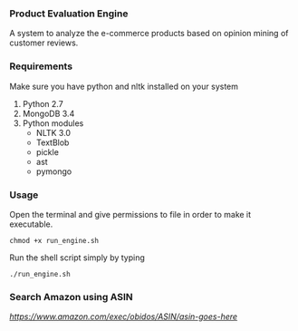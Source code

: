 ### Product Evaluation Engine

A system to analyze the e-commerce products based on opinion mining of customer reviews.

### Requirements

Make sure you have python and nltk installed on your system

1. Python 2.7
2. MongoDB 3.4
3. Python modules
    * NLTK 3.0
    * TextBlob
    * pickle
    * ast
    * pymongo

### Usage

Open the terminal and give permissions to file in order to make it executable.

```
chmod +x run_engine.sh
```

Run the shell script simply by typing

```
./run_engine.sh
```

### Search Amazon using ASIN

*https://www.amazon.com/exec/obidos/ASIN/asin-goes-here*
